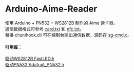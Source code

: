 # Arduino-Aime-Reader
使用 Arduino + PN532 + WS2812B 制作的 Aime 读卡器。    
通信数据格式可参考 [card.txt](https://github.com/Sucareto/Arduino-Aime-Reader/blob/main/doc/card.txt) 和 [nfc.txt](https://github.com/Sucareto/Arduino-Aime-Reader/blob/main/doc/nfc.txt)。   
替换 chunihook.dll 可在控制台输出通信数据，源码在 [sg-cmd.c](https://github.com/Sucareto/Arduino-Chunithm-Reader/blob/main/tools/sg-cmd.c)。   
#### 引用库：  
[驱动WS2812B FastLED.h](https://github.com/FastLED/FastLED)    
[驱动PN532 Adafruit_PN532.h](https://github.com/adafruit/Adafruit-PN532)    
